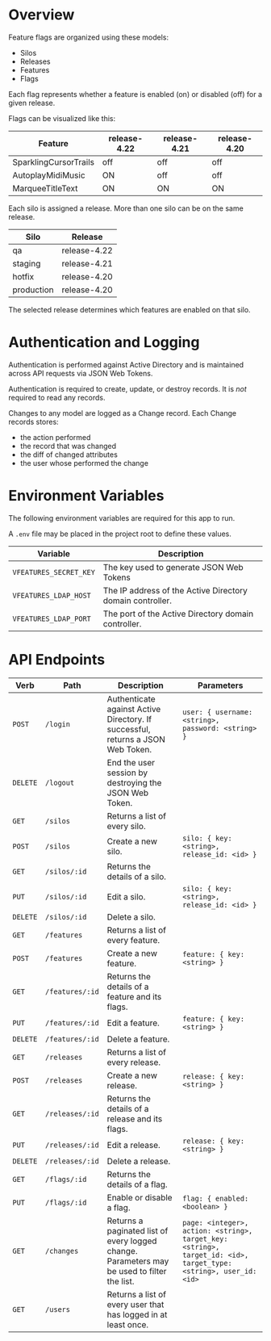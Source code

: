 # Overview

Feature flags are organized using these models:
* Silos
* Releases
* Features
* Flags

Each flag represents whether a feature is enabled (on) or disabled (off) for a given release.

Flags can be visualized like this:

Feature  | release-4.22 | release-4.21 | release-4.20
-------- | ------------ | ------------ | ------------
SparklingCursorTrails | off | off | off
AutoplayMidiMusic | ON | off | off
MarqueeTitleText | ON | ON | ON

Each silo is assigned a release. More than one silo can be on the same release.

Silo | Release
---- | -------
qa | release-4.22
staging | release-4.21
hotfix | release-4.20
production | release-4.20

The selected release determines which features are enabled on that silo.

# Authentication and Logging

Authentication is performed against Active Directory and is maintained across API requests via JSON Web Tokens.

Authentication is required to create, update, or destroy records. It is _not_ required to read any records.

Changes to any model are logged as a Change record. Each Change records stores:
* the action performed
* the record that was changed
* the diff of changed attributes
* the user whose performed the change

# Environment Variables

The following environment variables are required for this app to run.

A `.env` file may be placed in the project root to define these values.

Variable | Description
-------- | -----------
`VFEATURES_SECRET_KEY` | The key used to generate JSON Web Tokens
`VFEATURES_LDAP_HOST` | The IP address of the Active Directory domain controller.
`VFEATURES_LDAP_PORT` | The port of the Active Directory domain controller.

# API Endpoints

Verb | Path | Description | Parameters
---- | ---- | ----------- | ----------
`POST`   | `/login`        | Authenticate against Active Directory. If successful, returns a JSON Web Token. | `user: { username: <string>, password: <string> }`
`DELETE` | `/logout`       | End the user session by destroying the JSON Web Token.
`GET`    | `/silos`        | Returns a list of every silo.
`POST`   | `/silos`        | Create a new silo. | `silo: { key: <string>, release_id: <id> }`
`GET`    | `/silos/:id`    | Returns the details of a silo.
`PUT`    | `/silos/:id`    | Edit a silo. | `silo: { key: <string>, release_id: <id> }`
`DELETE` | `/silos/:id`    | Delete a silo.
`GET`    | `/features`     | Returns a list of every feature.
`POST`   | `/features`     | Create a new feature. | `feature: { key: <string> }`
`GET`    | `/features/:id` | Returns the details of a feature and its flags.
`PUT`    | `/features/:id` | Edit a feature. | `feature: { key: <string> }`
`DELETE` | `/features/:id` | Delete a feature.
`GET`    | `/releases`     | Returns a list of every release.
`POST`   | `/releases`     | Create a new release. | `release: { key: <string> }`
`GET`    | `/releases/:id` | Returns the details of a release and its flags.
`PUT`    | `/releases/:id` | Edit a release. | `release: { key: <string> }`
`DELETE` | `/releases/:id` | Delete a release.
`GET`    | `/flags/:id`    | Returns the details of a flag.
`PUT`    | `/flags/:id`    | Enable or disable a flag. | `flag: { enabled: <boolean> }`
`GET`    | `/changes`      | Returns a paginated list of every logged change. Parameters may be used to filter the list. | `page: <integer>, action: <string>, target_key: <string>, target_id: <id>, target_type: <string>, user_id: <id>`
`GET`    | `/users`        | Returns a list of every user that has logged in at least once.
